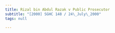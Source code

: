 ```yaml
---
title: Rizal bin Abdul Razak v Public Prosecutor
subtitle: "[2000] SGHC 148 / 24\_July\_2000"
tags: null

---
```


